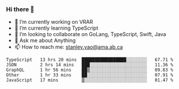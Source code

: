 ### Hi there 👋

- 🔭 I’m currently working on VRAR
- 🌱 I’m currently learning TypeScript
- 👯 I’m looking to collaborate on GoLang, TypeScript, Swift, Java
- 💬 Ask me about Anything
- 📫 How to reach me: stanley.yao@ama.ab.ca


<!--START_SECTION:waka-->
```text
TypeScript   13 hrs 20 mins  █████████████████░░░░░░░░   67.71 % 
JSON         2 hrs 14 mins   ███░░░░░░░░░░░░░░░░░░░░░░   11.36 % 
GraphQL      1 hr 56 mins    ██▒░░░░░░░░░░░░░░░░░░░░░░   09.83 % 
Other        1 hr 33 mins    ██░░░░░░░░░░░░░░░░░░░░░░░   07.91 % 
JavaScript   17 mins         ▒░░░░░░░░░░░░░░░░░░░░░░░░   01.47 % 
```
<!--END_SECTION:waka-->

